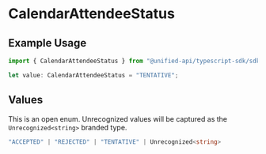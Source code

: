 # CalendarAttendeeStatus

## Example Usage

```typescript
import { CalendarAttendeeStatus } from "@unified-api/typescript-sdk/sdk/models/shared";

let value: CalendarAttendeeStatus = "TENTATIVE";
```

## Values

This is an open enum. Unrecognized values will be captured as the `Unrecognized<string>` branded type.

```typescript
"ACCEPTED" | "REJECTED" | "TENTATIVE" | Unrecognized<string>
```